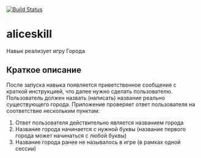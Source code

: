 [![Build Status](https://travis-ci.com/nastya-asya/aliceskill.svg?branch=main)](https://travis-ci.com/nastya-asya/aliceskill)

# aliceskill

Навык реализует игру Города

## Краткое описание
После запуска навыка появляется приветственное сообщение с краткой инструкцией, что далее нужно сделать пользователю. Пользователь должен назвать (написать) название реально существующего города.
Приложение проверяет ответ пользователя на соответствие нескольким пунктам:
1. Ответ пользователя действительно является названием города
2. Название города начинается с нужной буквы (название первого города может начинаться с любой буквы)
3. Название города ранее не называлось в игре (в рамках одной сессии)

